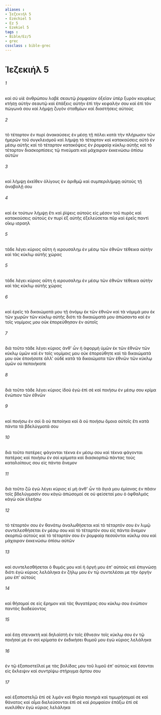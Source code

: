 ```yaml
---
aliases : 
- Ἰεζεκιήλ 5
- Ézéchiel 5
- Ez 5
- Ezekiel 5
tags : 
- Bible/Ez/5
- grec
cssclass : bible-grec
---
```


# Ἰεζεκιήλ 5

###### 1
καὶ σύ υἱὲ ἀνθρώπου λαβὲ σεαυτῷ ῥομφαίαν ὀξεῖαν ὑπὲρ ξυρὸν κουρέως κτήσῃ αὐτὴν σεαυτῷ καὶ ἐπάξεις αὐτὴν ἐπὶ τὴν κεφαλήν σου καὶ ἐπὶ τὸν πώγωνά σου καὶ λήμψῃ ζυγὸν σταθμίων καὶ διαστήσεις αὐτούς
###### 2
τὸ τέταρτον ἐν πυρὶ ἀνακαύσεις ἐν μέσῃ τῇ πόλει κατὰ τὴν πλήρωσιν τῶν ἡμερῶν τοῦ συγκλεισμοῦ καὶ λήμψῃ τὸ τέταρτον καὶ κατακαύσεις αὐτὸ ἐν μέσῳ αὐτῆς καὶ τὸ τέταρτον κατακόψεις ἐν ῥομφαίᾳ κύκλῳ αὐτῆς καὶ τὸ τέταρτον διασκορπίσεις τῷ πνεύματι καὶ μάχαιραν ἐκκενώσω ὀπίσω αὐτῶν
###### 3
καὶ λήμψῃ ἐκεῖθεν ὀλίγους ἐν ἀριθμῷ καὶ συμπεριλήμψῃ αὐτοὺς τῇ ἀναβολῇ σου
###### 4
καὶ ἐκ τούτων λήμψῃ ἔτι καὶ ῥίψεις αὐτοὺς εἰς μέσον τοῦ πυρὸς καὶ κατακαύσεις αὐτοὺς ἐν πυρί ἐξ αὐτῆς ἐξελεύσεται πῦρ καὶ ἐρεῖς παντὶ οἴκῳ ισραηλ
###### 5
τάδε λέγει κύριος αὕτη ἡ ιερουσαλημ ἐν μέσῳ τῶν ἐθνῶν τέθεικα αὐτὴν καὶ τὰς κύκλῳ αὐτῆς χώρας
###### 5
τάδε λέγει κύριος αὕτη ἡ ιερουσαλημ ἐν μέσῳ τῶν ἐθνῶν τέθεικα αὐτὴν καὶ τὰς κύκλῳ αὐτῆς χώρας
###### 6
καὶ ἐρεῖς τὰ δικαιώματά μου τῇ ἀνόμῳ ἐκ τῶν ἐθνῶν καὶ τὰ νόμιμά μου ἐκ τῶν χωρῶν τῶν κύκλῳ αὐτῆς διότι τὰ δικαιώματά μου ἀπώσαντο καὶ ἐν τοῖς νομίμοις μου οὐκ ἐπορεύθησαν ἐν αὐτοῖς
###### 7
διὰ τοῦτο τάδε λέγει κύριος ἀνθ' ὧν ἡ ἀφορμὴ ὑμῶν ἐκ τῶν ἐθνῶν τῶν κύκλῳ ὑμῶν καὶ ἐν τοῖς νομίμοις μου οὐκ ἐπορεύθητε καὶ τὰ δικαιώματά μου οὐκ ἐποιήσατε ἀλλ' οὐδὲ κατὰ τὰ δικαιώματα τῶν ἐθνῶν τῶν κύκλῳ ὑμῶν οὐ πεποιήκατε
###### 8
διὰ τοῦτο τάδε λέγει κύριος ἰδοὺ ἐγὼ ἐπὶ σὲ καὶ ποιήσω ἐν μέσῳ σου κρίμα ἐνώπιον τῶν ἐθνῶν
###### 9
καὶ ποιήσω ἐν σοὶ ἃ οὐ πεποίηκα καὶ ἃ οὐ ποιήσω ὅμοια αὐτοῖς ἔτι κατὰ πάντα τὰ βδελύγματά σου
###### 10
διὰ τοῦτο πατέρες φάγονται τέκνα ἐν μέσῳ σου καὶ τέκνα φάγονται πατέρας καὶ ποιήσω ἐν σοὶ κρίματα καὶ διασκορπιῶ πάντας τοὺς καταλοίπους σου εἰς πάντα ἄνεμον
###### 11
διὰ τοῦτο ζῶ ἐγώ λέγει κύριος εἰ μὴ ἀνθ' ὧν τὰ ἅγιά μου ἐμίανας ἐν πᾶσιν τοῖς βδελύγμασίν σου κἀγὼ ἀπώσομαί σε οὐ φείσεταί μου ὁ ὀφθαλμός κἀγὼ οὐκ ἐλεήσω
###### 12
τὸ τέταρτόν σου ἐν θανάτῳ ἀναλωθήσεται καὶ τὸ τέταρτόν σου ἐν λιμῷ συντελεσθήσεται ἐν μέσῳ σου καὶ τὸ τέταρτόν σου εἰς πάντα ἄνεμον σκορπιῶ αὐτούς καὶ τὸ τέταρτόν σου ἐν ῥομφαίᾳ πεσοῦνται κύκλῳ σου καὶ μάχαιραν ἐκκενώσω ὀπίσω αὐτῶν
###### 13
καὶ συντελεσθήσεται ὁ θυμός μου καὶ ἡ ὀργή μου ἐπ' αὐτούς καὶ ἐπιγνώσῃ διότι ἐγὼ κύριος λελάληκα ἐν ζήλῳ μου ἐν τῷ συντελέσαι με τὴν ὀργήν μου ἐπ' αὐτούς
###### 14
καὶ θήσομαί σε εἰς ἔρημον καὶ τὰς θυγατέρας σου κύκλῳ σου ἐνώπιον παντὸς διοδεύοντος
###### 15
καὶ ἔσῃ στενακτὴ καὶ δηλαϊστὴ ἐν τοῖς ἔθνεσιν τοῖς κύκλῳ σου ἐν τῷ ποιῆσαί με ἐν σοὶ κρίματα ἐν ἐκδικήσει θυμοῦ μου ἐγὼ κύριος λελάληκα
###### 16
ἐν τῷ ἐξαποστεῖλαί με τὰς βολίδας μου τοῦ λιμοῦ ἐπ' αὐτοὺς καὶ ἔσονται εἰς ἔκλειψιν καὶ συντρίψω στήριγμα ἄρτου σου
###### 17
καὶ ἐξαποστελῶ ἐπὶ σὲ λιμὸν καὶ θηρία πονηρὰ καὶ τιμωρήσομαί σε καὶ θάνατος καὶ αἷμα διελεύσονται ἐπὶ σέ καὶ ῥομφαίαν ἐπάξω ἐπὶ σὲ κυκλόθεν ἐγὼ κύριος λελάληκα
